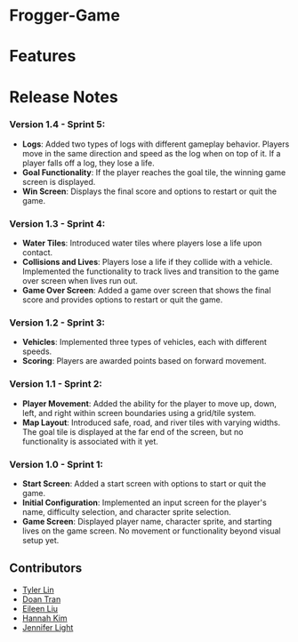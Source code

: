 # Frogger-Game

# Features


# Release Notes

### Version 1.4 - Sprint 5:

- **Logs**: Added two types of logs with different gameplay behavior. Players move in the same direction and speed as the log when on top of it. If a player falls off a log, they lose a life.
- **Goal Functionality**: If the player reaches the goal tile, the winning game screen is displayed.
- **Win Screen**: Displays the final score and options to restart or quit the game.

### Version 1.3 - Sprint 4:

- **Water Tiles**: Introduced water tiles where players lose a life upon contact.
- **Collisions and Lives**: Players lose a life if they collide with a vehicle. Implemented the functionality to track lives and transition to the game over screen when lives run out.
- **Game Over Screen**: Added a game over screen that shows the final score and provides options to restart or quit the game.

### Version 1.2 - Sprint 3:

- **Vehicles**: Implemented three types of vehicles, each with different speeds.
- **Scoring**: Players are awarded points based on forward movement.

### Version 1.1 - Sprint 2:

- **Player Movement**: Added the ability for the player to move up, down, left, and right within screen boundaries using a grid/tile system.
- **Map Layout**: Introduced safe, road, and river tiles with varying widths. The goal tile is displayed at the far end of the screen, but no functionality is associated with it yet.

### Version 1.0 - Sprint 1:

- **Start Screen**: Added a start screen with options to start or quit the game.
- **Initial Configuration**: Implemented an input screen for the player's name, difficulty selection, and character sprite selection.
- **Game Screen**: Displayed player name, character sprite, and starting lives on the game screen. No movement or functionality beyond visual setup yet.

## Contributors
-   [Tyler Lin](#)
-   [Doan Tran](#)
-   [Eileen Liu](#)
-   [Hannah Kim](#)
-   [Jennifer Light](#)

